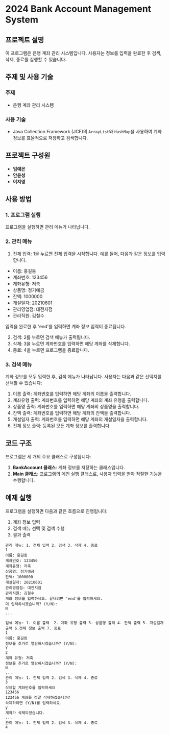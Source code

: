 # 2024 Bank Account Management System

## 프로젝트 설명

이 프로그램은 은행 계좌 관리 시스템입니다. 사용자는 정보를 입력을 완료한 후 검색, 삭제, 종료를 실행할 수 있습니다. 

## 주제 및 사용 기술

### 주제
- 은행 계좌 관리 시스템

### 사용 기술
- Java Collection Framework (JCF)의 `ArrayList`와 `HashMap`을 사용하여 계좌 정보를 효율적으로 저장하고 검색합니다.

## 프로젝트 구성원

- **임예은**
- **안윤성**
- **이지영**

## 사용 방법


### 1. 프로그램 실행
프로그램을 실행하면 관리 메뉴가 나타납니다.




### 2. 관리 메뉴
1. 전체 입력: 1을 누르면 전체 입력을 시작합니다. 예를 들어, 다음과 같은 정보를 입력합니다.
- 이름: 홍길동
- 계좌번호: 123456
- 계좌유형: 저축
- 상품명: 정기예금
- 잔액: 1000000
- 개설일자: 20210601
- 관리영업점: 대전지점
- 관리직원: 김철수

입력을 완료한 후 'end'를 입력하면 계좌 정보 입력이 종료됩니다.

2. 검색: 2를 누르면 검색 메뉴가 출력됩니다.
3. 삭제: 3을 누르면 계좌번호를 입력하면 해당 계좌를 삭제합니다.
4. 종료: 4을 누르면 프로그램을 종료합니다.

### 3. 검색 메뉴
계좌 정보를 모두 입력한 후, 검색 메뉴가 나타납니다. 사용자는 다음과 같은 선택지를 선택할 수 있습니다:
1. 이름 출력: 계좌번호를 입력하면 해당 계좌의 이름을 출력합니다.  
2. 계좌유형 출력: 계좌번호를 입력하면 해당 계좌의 계좌 유형을 출력합니다.
3. 상품명 출력: 계좌번호를 입력하면 해당 계좌의 상품명을 출력합니다.
4. 잔액 출력: 계좌번호를 입력하면 해당 계좌의 잔액을 출력합니다.
5. 개설일자 출력: 계좌번호를 입력하면 해당 계좌의 개설일자을 출력합니다.
6. 전체 정보 출력: 등록된 모든 계좌 정보를 출력합니다.

## 코드 구조
프로그램은 세 개의 주요 클래스로 구성됩니다: 
1. **BankAccount 클래스**: 계좌 정보를 저장하는 클래스입니다. 
2. **Main 클래스**: 프로그램의 메인 실행 클래스로, 사용자 입력을 받아 적절한 기능을 수행합니다.

## 예제 실행
프로그램을 실행하면 다음과 같은 흐름으로 진행됩니다:

1. 계좌 정보 입력
2. 검색 메뉴 선택 및 검색 수행
3. 결과 출력

```plaintext
관리 메뉴: 1. 전체 입력 2. 검색 3. 삭제 4. 종료
1
이름: 홍길동
계좌번호: 123456
계좌유형: 저축
상품명: 정기예금
잔액: 1000000
개설일자: 20210601
관리영업점: 대전지점
관리직원: 김철수
계좌 정보를 입력하세요. 끝내려면 'end'를 입력하세요.
더 입력하시겠습니까? (Y/N):
N
...

검색 메뉴: 1. 이름 출력  2. 계좌 유형 출력 3. 상품명 출력 4. 잔액 출력 5. 개설일자 출력 6.전체 정보 출력 7. 종료
1
이름: 홍길동
정보를 추가로 열람하시겠습니까? (Y/N):
Y
2
계좌 유형: 저축
정보를 추가로 열람하시겠습니까? (Y/N):
N
...
관리 메뉴: 1. 전체 입력 2. 검색 3. 삭제 4. 종료
3
삭제할 계좌번호를 입력하세요
123456
123456 계좌를 정말 삭제하겠습니까?
삭제하려면 (Y/N)를 입력하세요.
y
계좌가 삭제되었습니다.
...
관리 메뉴: 1. 전체 입력 2. 검색 3. 삭제 4. 종료
4
